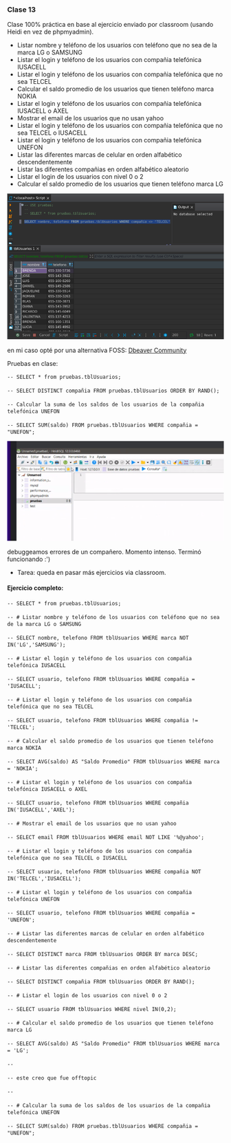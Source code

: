 ### Clase 13
Clase 100% práctica en base al ejercicio enviado por classroom (usando Heidi en vez de phpmyadmin).

- Listar nombre y teléfono de los usuarios con teléfono que no sea de la marca LG o SAMSUNG
- Listar el login y teléfono de los usuarios con compañia telefónica IUSACELL
- Listar el login y teléfono de los usuarios con compañia telefónica que no sea TELCEL
- Calcular el saldo promedio de los usuarios que tienen teléfono marca NOKIA
- Listar el login y teléfono de los usuarios con compañia telefónica IUSACELL o AXEL
- Mostrar el email de los usuarios que no usan yahoo
- Listar el login y teléfono de los usuarios con compañia telefónica que no sea TELCEL o IUSACELL
- Listar el login y teléfono de los usuarios con compañia telefónica UNEFON
- Listar las diferentes marcas de celular en orden alfabético descendentemente
- Listar las diferentes compañias en orden alfabético aleatorio
- Listar el login de los usuarios con nivel 0 o 2
- Calcular el saldo promedio de los usuarios que tienen teléfono marca LG

![](112-assets/ppt-51-adminbd.png)

en mi caso opté por una alternativa FOSS: [Dbeaver Community](https://dbeaver.io/)

Pruebas en clase:

```
-- SELECT * from pruebas.tblUsuarios;

-- SELECT DISTINCT compañia FROM pruebas.tblUsuarios ORDER BY RAND(); 

-- Calcular la suma de los saldos de los usuarios de la compañia telefónica UNEFON

-- SELECT SUM(saldo) FROM pruebas.tblUsuarios WHERE compañia = "UNEFON";

```

![](112-assets/ppt-52-adminbd.png)

debuggeamos errores de un compañero. Momento intenso. 
Terminó funcionando :')

- Tarea: queda en pasar más ejercicios via classroom.

#### Ejercicio completo:

```
-- SELECT * from pruebas.tblUsuarios;

-- # Listar nombre y teléfono de los usuarios con teléfono que no sea de la marca LG o SAMSUNG

-- SELECT nombre, telefono FROM tblUsuarios WHERE marca NOT IN('LG','SAMSUNG');

-- # Listar el login y teléfono de los usuarios con compañia telefónica IUSACELL

-- SELECT usuario, telefono FROM tblUsuarios WHERE compañia = 'IUSACELL';

-- # Listar el login y teléfono de los usuarios con compañia telefónica que no sea TELCEL

-- SELECT usuario, telefono FROM tblUsuarios WHERE compañia != 'TELCEL';

-- # Calcular el saldo promedio de los usuarios que tienen teléfono marca NOKIA

-- SELECT AVG(saldo) AS "Saldo Promedio" FROM tblUsuarios WHERE marca = 'NOKIA';

-- # Listar el login y teléfono de los usuarios con compañia telefónica IUSACELL o AXEL

-- SELECT usuario, telefono FROM tblUsuarios WHERE compañia IN('IUSACELL','AXEL');

-- # Mostrar el email de los usuarios que no usan yahoo

-- SELECT email FROM tblUsuarios WHERE email NOT LIKE '%@yahoo';

-- # Listar el login y teléfono de los usuarios con compañia telefónica que no sea TELCEL o IUSACELL

-- SELECT usuario, telefono FROM tblUsuarios WHERE compañia NOT IN('TELCEL','IUSACELL');

-- # Listar el login y teléfono de los usuarios con compañia telefónica UNEFON

-- SELECT usuario, telefono FROM tblUsuarios WHERE compañia = 'UNEFON';

-- # Listar las diferentes marcas de celular en orden alfabético descendentemente

-- SELECT DISTINCT marca FROM tblUsuarios ORDER BY marca DESC;

-- # Listar las diferentes compañias en orden alfabético aleatorio

-- SELECT DISTINCT compañia FROM tblUsuarios ORDER BY RAND();

-- # Listar el login de los usuarios con nivel 0 o 2

-- SELECT usuario FROM tblUsuarios WHERE nivel IN(0,2);

-- # Calcular el saldo promedio de los usuarios que tienen teléfono marca LG

-- SELECT AVG(saldo) AS "Saldo Promedio" FROM tblUsuarios WHERE marca = 'LG';

-- 

-- este creo que fue offtopic

-- 

-- # Calcular la suma de los saldos de los usuarios de la compañia telefónica UNEFON

-- SELECT SUM(saldo) FROM pruebas.tblUsuarios WHERE compañia = "UNEFON";

```
